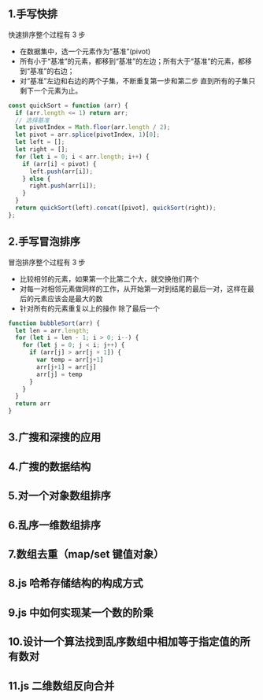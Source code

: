 ## 1.手写快排

快速排序整个过程有 3 步

- 在数据集中，选一个元素作为“基准”(pivot)
- 所有小于“基准”的元素，都移到“基准”的左边；所有大于“基准”的元素，都移到“基准”的右边；
- 对“基准”左边和右边的两个子集，不断重复第一步和第二步 直到所有的子集只剩下一个元素为止。

```js
const quickSort = function (arr) {
  if (arr.length <= 1) return arr;
  // 选择基准
  let pivotIndex = Math.floor(arr.length / 2);
  let pivot = arr.splice(pivotIndex, 1)[0];
  let left = [];
  let right = [];
  for (let i = 0; i < arr.length; i++) {
    if (arr[i] < pivot) {
      left.push(arr[i]);
    } else {
      right.push(arr[i]);
    }
  }
  return quickSort(left).concat([pivot], quickSort(right));
};
```

## 2.手写冒泡排序

冒泡排序整个过程有 3 步

- 比较相邻的元素，如果第一个比第二个大，就交换他们两个
- 对每一对相邻元素做同样的工作，从开始第一对到结尾的最后一对，这样在最后的元素应该会是最大的数
- 针对所有的元素重复以上的操作 除了最后一个

```js
function bubbleSort(arr) {
  let len = arr.length;
  for (let i = len - 1; i > 0; i--) {
    for (let j = 0; j < i; j++) {
      if (arr[j] > arr[j + 1]) {
        var temp = arr[j+1]
        arr[j+1] = arr[j]
        arr[j] = temp
      }
    }
  }
  return arr
}
```

## 3.广搜和深搜的应用

## 4.广搜的数据结构

## 5.对一个对象数组排序

## 6.乱序一维数组排序

## 7.数组去重（map/set 键值对象）

## 8.js 哈希存储结构的构成方式

## 9.js 中如何实现某一个数的阶乘

## 10.设计一个算法找到乱序数组中相加等于指定值的所有数对

## 11.js 二维数组反向合并
